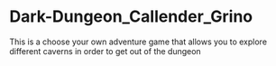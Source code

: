 # Dark-Dungeon_Callender_Grino
This is a choose your own adventure game that allows you to explore different caverns in order to get out of the dungeon 
